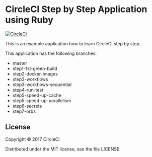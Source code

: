 # CircleCI Step by Step Application using Ruby
[![CircleCI](https://circleci.com/gh/kurumai/circleci-step-by-step-ruby/tree/step6-secrets.svg?style=svg)](https://circleci.com/gh/kurumai/circleci-step-by-step-ruby/tree/step6-secrets)

This is an example application how to learn CircleCI step by step.

This application has the following branches: 

- master
- step1-1st-green-build
- step2-docker-images
- step3-workflows
- step3-workflows-sequential
- step4-run-test
- step5-speed-up-cache
- step5-speed-up-parallelism
- step6-secrets
- step7-orbs

## License

Copyright © 2017 CircleCI

Distributed under the MIT license, see the file LICENSE.
